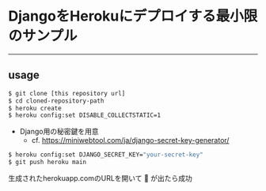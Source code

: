 # DjangoをHerokuにデプロイする最小限のサンプル
---

## usage

```sh
$ git clone [this repository url]
$ cd cloned-repository-path
$ heroku create
$ heroku config:set DISABLE_COLLECTSTATIC=1
```

- Django用の秘密鍵を用意
  - cf. https://miniwebtool.com/ja/django-secret-key-generator/

```sh
$ heroku config:set DJANGO_SECRET_KEY="your-secret-key"
$ git push heroku main
```

生成されたherokuapp.comのURLを開いて :rocket: が出たら成功
